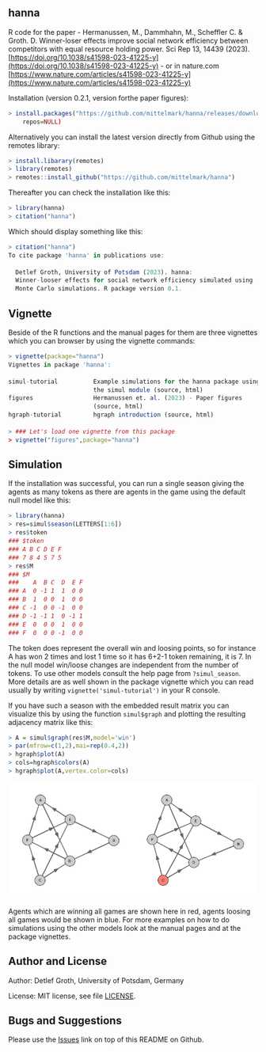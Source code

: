 ## hanna

R code for the paper - Hermanussen, M., Dammhahn, M., Scheffler C. & Groth. D.
Winner-loser effects improve social network efficiency between competitors with equal resource holding power.
Sci Rep 13, 14439 (2023). [https://doi.org/10.1038/s41598-023-41225-y](https://doi.org/10.1038/s41598-023-41225-y) - or in nature.com [https://www.nature.com/articles/s41598-023-41225-y](https://www.nature.com/articles/s41598-023-41225-y)

Installation (version 0.2.1, version forthe paper figures):

```r
> install.packages("https://github.com/mittelmark/hanna/releases/download/0.2.1/hanna_0.2.1.tar.gz")
    repos=NULL)
```

Alternatively  you can install the latest  version  directly from Github using
the remotes library:

```r
> install.libarary(remotes)
> library(remotes)
> remotes::install_github("https://github.com/mittelmark/hanna")
```

Thereafter you can check the installation like this:

```r
> library(hanna)
> citation("hanna")
```

Which should display something like this:

```r
> citation("hanna")
To cite package 'hanna' in publications use:

  Detlef Groth, University of Potsdam (2023). hanna:
  Winner-looser effects for social network efficiency simulated using
  Monte Carlo simulations. R package version 0.1.

```

## Vignette

Beside of the R functions  and the manual  pages for them are three  vignettes
which you can browser by using the vignette commands:

```r
> vignette(package="hanna")
Vignettes in package 'hanna':

simul-tutorial          Example simulations for the hanna package using
                        the simul module (source, html)
figures                 Hermanussen et. al. (2023) - Paper figures
                        (source, html)
hgraph-tutorial         hgraph introduction (source, html)

> ### Let's load one vignette from this package
> vignette("figures",package="hanna")
```

## Simulation

If the installation was successful, you can run a single season giving the
agents as many tokens as there are agents in the game using the default null model like this:

```r
> library(hanna)
> res=simul$season(LETTERS[1:6])
> res$token
### $token
### A B C D E F 
### 7 8 4 5 7 5 
> res$M
### $M
###    A  B C  D  E F
### A  0 -1 1  1  0 0
### B  1  0 0  1  0 0
### C -1  0 0 -1  0 0
### D -1 -1 1  0 -1 1
### E  0  0 0  1  0 0
### F  0  0 0 -1  0 0
```

The token does represent the overall win and loosing points, so for instance A
has won 2 times and lost 1 time so it has 6+2-1 token remaining, it is 7. In
the null model win/loose changes are independent from the number of tokens. To
use other models consult the help page from `?simul_season`. More details are as
well shown in the package vignette which you can read usually by writing
`vignette('simul-tutorial')` in your R console.

If you have such a season with the embedded result matrix you can visualize
this by using the function `simul$graph` and plotting the resulting adjacency
matrix like this:

```r
> A = simul$graph(res$M,model='win')
> par(mfrow=c(1,2),mai=rep(0.4,2))  
> hgraph$plot(A)  
> cols=hgraph$colors(A)
> hgraph$plot(A,vertex.color=cols)
```

![Simulation of 1 season with null model](img/simulation-01.png)

Agents which are winning all games are shown here in red, agents loosing all
games would be shown in blue. For more examples on how to do simulations using
the other models look at the manual pages and at the package vignettes.
 
## Author and License

Author: Detlef Groth, University of Potsdam, Germany

License: MIT license, see file [LICENSE](LICENSE).

## Bugs and Suggestions

Please use the [Issues](https://github.com/mittelmark/hanna/issues) link on
top of this README on Github.

